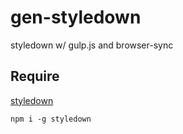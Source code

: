 # gen-styledown
styledown w/ gulp.js and browser-sync

## Require

[styledown](https://github.com/styledown/styledown/)

```shell
npm i -g styledown
```
